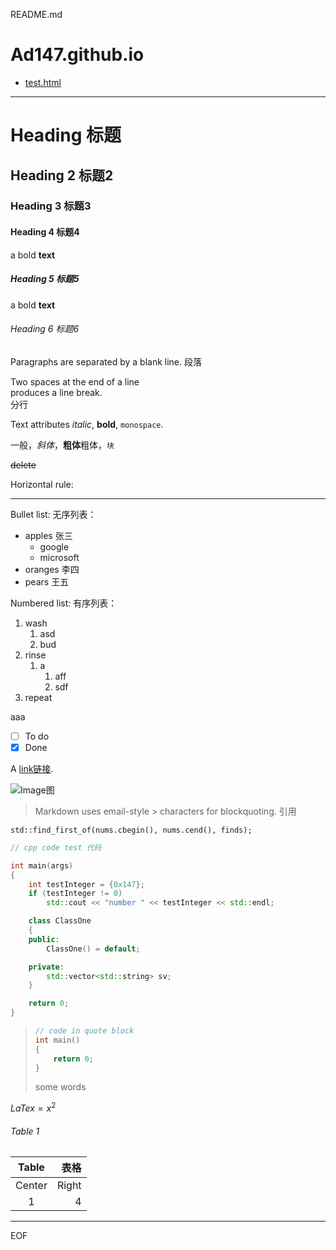 README.md

Ad147.github.io
================================================================================

- [test.html](test.html)

--------------------------------------------------------------------------------

Heading 标题
=======

Heading 2 标题2
---------

### Heading 3 标题3

#### Heading 4 标题4

a bold **text**

##### Heading 5 标题5

a bold **text**

###### Heading 6 标题6

Paragraphs are separated
by a blank line.
段落

Two spaces at the end of a line  
produces a line break.  
分行

Text attributes *italic*,
**bold**, `monospace`.

一般，*斜体*，**粗体**粗体，`块`

~~delete~~

Horizontal rule:

---

Bullet list: 无序列表：

- apples 张三
    - google
    - microsoft
- oranges 李四
- pears 王五

Numbered list: 有序列表：

1. wash
    1. asd
    2. bud
2. rinse
    1. a
        1. aff
        2. sdf
3. repeat

aaa

- [ ] To do
- [x] Done

A [link链接](http://google.com).

![Image图](Image_icon.png)

> Markdown uses email-style > characters for blockquoting.
> 引用

`std::find_first_of(nums.cbegin(), nums.cend(), finds);`

```cpp
// cpp code test 代码

int main(args)
{
    int testInteger = {0x147};
    if (testInteger != 0)
        std::cout << "number " << testInteger << std::endl;

    class ClassOne
    {
    public:
        ClassOne() = default;

    private:
        std::vector<std::string> sv;
    }

    return 0;
}
```

> ```cpp
> // code in quote block
> int main()
> {
>     return 0;
> }
> ```
>
> some words

$LaTex = x^2$

###### Table 1

| Table  | 表格  |
| :----: | ----: |
| Center | Right |
| 1      | 4     |

--------------------------------------------------------------------------------

EOF

